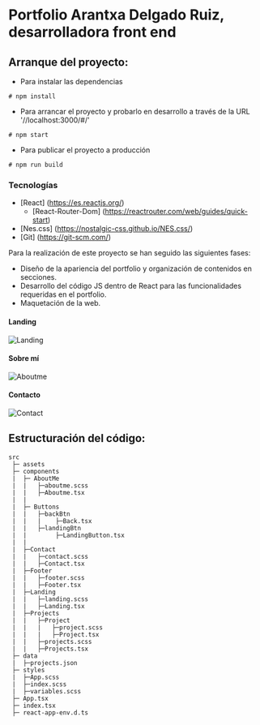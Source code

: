 # Portfolio Arantxa Delgado Ruiz, desarrolladora front end 

## Arranque del proyecto:

- Para instalar las dependencias 
```
# npm install
```


- Para arrancar el proyecto y probarlo en desarrollo a través de la URL '//localhost:3000/#/'
```
# npm start
```


- Para publicar el proyecto a producción 
```
# npm run build
```

### Tecnologías

- [React] (https://es.reactjs.org/)
    - [React-Router-Dom] (https://reactrouter.com/web/guides/quick-start)
- [Nes.css] (https://nostalgic-css.github.io/NES.css/)
- [Git] (https://git-scm.com/)

Para la realización de este proyecto se han seguido las siguientes fases:

- Diseño de la apariencia del portfolio y organización de contenidos en secciones.
- Desarrollo del código JS dentro de React para las funcionalidades requeridas en el portfolio.
- Maquetación de la web.

#### Landing

![Landing](https://user-images.githubusercontent.com/70486185/118110615-ecb1fb00-b3e2-11eb-92b0-1873563d469a.png)


#### Sobre mí

![Aboutme](https://user-images.githubusercontent.com/70486185/118799956-a60b4780-b89f-11eb-9d27-485a344dac8c.png)


#### Contacto

![Contact](https://user-images.githubusercontent.com/70486185/118111262-c0e34500-b3e3-11eb-8b07-8c72ac61da1a.png)

## Estructuración del código:

```
src
 ├─ assets
 ├─ components
 |  ├─ AboutMe
 |  |   ├─aboutme.scss
 |  |   ├─Aboutme.tsx
 |  |
 |  ├─ Buttons
 |  |   ├─backBtn
 |  |   |    ├─Back.tsx
 |  |   ├─landingBtn
 |  |        ├─LandingButton.tsx
 |  |
 |  ├─Contact
 |  |   ├─contact.scss
 |  |   ├─Contact.tsx
 |  ├─Footer
 |  |   ├─footer.scss
 |  |   ├─Footer.tsx
 |  ├─Landing
 |  |   ├─landing.scss
 |  |   ├─Landing.tsx
 |  ├─Projects
 |  |   ├─Project
 |  |   |   ├─project.scss
 |  |   |   ├─Project.tsx
 |  |   ├─projects.scss
 |  |   ├─Projects.tsx
 ├─ data
 |  ├─projects.json
 ├─ styles
 |  ├─App.scss
 |  ├─index.scss
 |  ├─variables.scss
 ├─ App.tsx
 ├─ index.tsx
 ├─ react-app-env.d.ts

```
